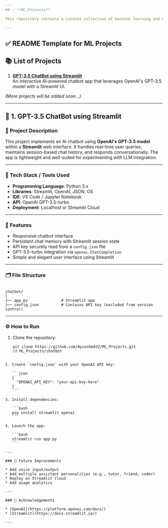 ```yaml
---
## 💡 **ML_Projects**

This repository contains a curated collection of machine learning and AI-based mini-projects built using Python. Each project focuses on solving real-world problems using modern tools, libraries, and frameworks. The goal is to explore end-to-end ML and AI workflows—from data preparation to deployment-ready applications.

---
```


## ✅ **README Template for ML Projects**

## 📚 List of Projects

1. **[GPT-3.5 ChatBot using Streamlit](#1-gpt-35-chatbot-using-streamlit)**  
   An interactive AI-powered chatbot app that leverages OpenAI's GPT-3.5 model with a Streamlit UI.

*(More projects will be added soon...)*

---

## 🧠 1. GPT-3.5 ChatBot using Streamlit

### 📖 Project Description

This project implements an AI chatbot using **OpenAI's GPT-3.5 model** within a **Streamlit** web interface. It handles real-time user queries, maintains session-based chat history, and responds conversationally. The app is lightweight and well-suited for experimenting with LLM integration.

---

### 🧰 Tech Stack / Tools Used

* **Programming Language**: Python 3.x  
* **Libraries**: Streamlit, OpenAI, JSON, OS  
* **IDE**: VS Code / Jupyter Notebook  
* **API**: OpenAI GPT-3.5-turbo  
* **Deployment**: Localhost or Streamlit Cloud

---

### 🚀 Features

* Responsive chatbot interface
* Persistent chat memory with Streamlit session state
* API key securely read from a `config.json` file
* GPT-3.5-turbo integration via `openai.ChatCompletion`
* Simple and elegant user interface using Streamlit

---

### 🗂️ File Structure

```

chatbot/
│
├── app.py               # Streamlit app
├── config.json          # Contains API key (excluded from version control)

````

---

### ⚙️ How to Run

1. Clone the repository:

   ```bash
   git clone https://github.com/Ayusohm432/ML_Projects.git
   cd ML_Projects/chatbot
````

2. Create `config.json` with your OpenAI API key:

   ```json
   {
     "OPENAI_API_KEY": "your-api-key-here"
   }
   ```

3. Install dependencies:

   ```bash
   pip install streamlit openai
   ```

4. Launch the app:

   ```bash
   streamlit run app.py
   ```

---

### 📌 Future Improvements

* Add voice input/output
* Add multiple assistant personalities (e.g., tutor, friend, coder)
* Deploy on Streamlit Cloud
* Add usage analytics

---

### 🙌 Acknowledgements

* [OpenAI](https://platform.openai.com/docs/)
* [Streamlit](https://docs.streamlit.io/)

---